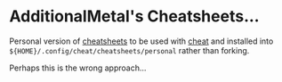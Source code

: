 # AdditionalMetal's Cheatsheets...

Personal version of [cheatsheets][] to be used with [cheat][] and installed into
`${HOME}/.config/cheat/cheatsheets/personal` rather than forking.

Perhaps this is the wrong approach...

[cheatsheets]: https://github.com/cheat/cheatsheets
[cheat]: https://github.com/cheat/cheatsheets

